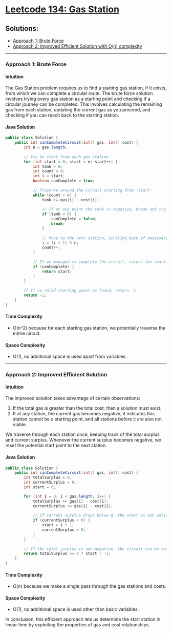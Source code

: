 # [Leetcode 134: Gas Station](https://leetcode.com/problems/gas-station/)

## Solutions:
- [Approach 1: Brute Force](#approach-1-brute-force)
- [Approach 2: Improved Efficient Solution with O(n) complexity](#approach-2-improved-efficient-solution)

---

### Approach 1: Brute Force

#### Intuition
The Gas Station problem requires us to find a starting gas station, if it exists, from which we can complete a circular route. The brute force solution involves trying every gas station as a starting point and checking if a circular journey can be completed. This involves calculating the remaining gas from each station, updating the current gas as you proceed, and checking if you can reach back to the starting station.

#### Java Solution
```java
public class Solution {
    public int canCompleteCircuit(int[] gas, int[] cost) {
        int n = gas.length;
        
        // Try to start from each gas station
        for (int start = 0; start < n; start++) {
            int tank = 0;
            int count = 0;
            int i = start;
            boolean canComplete = true;
            
            // Traverse around the circuit starting from 'start'
            while (count < n) {
                tank += gas[i] - cost[i];
                
                // If at any point the tank is negative, break and try next starting point
                if (tank < 0) {
                    canComplete = false;
                    break;
                }
                
                // Move to the next station, circling back if necessary
                i = (i + 1) % n;
                count++;
            }
            
            // If we managed to complete the circuit, return the starting point
            if (canComplete) {
                return start;
            }
        }
        
        // If no valid starting point is found, return -1
        return -1;
    }
}
```

#### Time Complexity
- O(n^2) because for each starting gas station, we potentially traverse the entire circuit.

#### Space Complexity
- O(1), no additional space is used apart from variables.

---

### Approach 2: Improved Efficient Solution

#### Intuition
The improved solution takes advantage of certain observations:
1. If the total gas is greater than the total cost, then a solution must exist.
2. If at any station, the current gas becomes negative, it indicates this station cannot be a starting point, and all stations before it are also not viable.

We traverse through each station once, keeping track of the total surplus and current surplus. Whenever the current surplus becomes negative, we reset the potential start point to the next station.

#### Java Solution
```java
public class Solution {
    public int canCompleteCircuit(int[] gas, int[] cost) {
        int totalSurplus = 0;
        int currentSurplus = 0;
        int start = 0;

        for (int i = 0; i < gas.length; i++) {
            totalSurplus += gas[i] - cost[i];
            currentSurplus += gas[i] - cost[i];
            
            // If current surplus drops below 0, the start is not valid, move to next station
            if (currentSurplus < 0) {
                start = i + 1;
                currentSurplus = 0;
            }
        }
        
        // If the total surplus is non-negative, the circuit can be completed
        return totalSurplus >= 0 ? start : -1;
    }
}
```

#### Time Complexity
- O(n) because we make a single pass through the gas stations and costs.

#### Space Complexity
- O(1), no additional space is used other than basic variables.

In conclusion, this efficient approach lets us determine the start station in linear time by exploiting the properties of gas and cost relationships.

